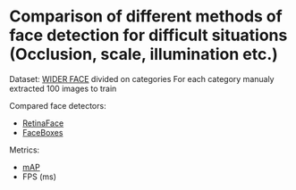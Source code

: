 # Comparison of different methods of face detection for difficult situations (Occlusion, scale, illumination etc.)

Dataset: 
[WIDER FACE](http://shuoyang1213.me/WIDERFACE/) divided on categories 
For each category manualy extracted 100 images to train

Compared face detectors:
* [RetinaFace](https://github.com/peteryuX/retinaface-tf2)
* [FaceBoxes](https://github.com/TropComplique/FaceBoxes-tensorflow)

Metrics:
* [mAP](https://medium.com/@jonathan_hui/map-mean-average-precision-for-object-detection-45c121a31173)
* FPS (ms)
